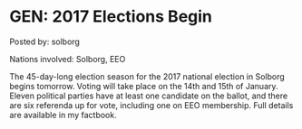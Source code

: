 # GEN: 2017 Elections Begin

Posted by: solborg

Nations involved: Solborg, EEO

The 45-day-long election season for the 2017 national election in Solborg begins tomorrow. Voting will take place on the 14th and 15th of January. Eleven political parties have at least one candidate on the ballot, and there are six referenda up for vote, including one on EEO membership. Full details are available in my factbook.